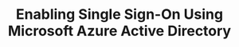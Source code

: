 ---
# -------------------------- #
#      Page & Formatting     #
# -------------------------- #

title: Enabling Single Sign-On Using Microsoft Azure Active Directory
permalink: /account-security/single-sign-on/enabling-azure-active-directory-saml
summary: "Connect your Microsoft Azure Active Directory account to Stitch and enable Single Sign-On (SSO)."

input: false
layout: tutorial
feedback: true

key: "single-sign-on-azure-ad"
type: "security"
weight: 4


# -------------------------- #
#         IdP Details        #
# -------------------------- #

idp: true
name: "azure-ad"
display-name: "Azure AD"

setup-name: "Azure Active Directory SAML"

# -------------------------- #
#   RELATED SIDEBAR LINKS    #
# -------------------------- #

related:
  - title: "Single Sign-On documentation"
    link: "{{ link.security.single-sign-on | prepend: site.baseurl }}"

  - title: "Stitch team roles and permissions"
    link: "{{ link.account.team-roles-permissions | prepend: site.baseurl }}"


# -------------------------- #
#        Introduction        #
# -------------------------- #

intro: |
  {% capture sso-admin %}
  If this is the first time SSO is enabled, the Stitch user who configures the connection will become an SSO Admin. Additional SSO Admins may be added by contacting support.

  Refer to the [Team member roles and permissions documentation]({{ link.account.team-roles-permissions | prepend: site.baseurl }}) for more info about privileges in Stitch.
  {% endcapture %}

  {% capture sso-admin-note %}
  Setting up or modifying an existing {{ page.display-name }} connection requires SSO Admin privileges in Stitch. {{ sso-admin }}
  {% endcapture %}

  {% include note.html first-line="**Stitch SSO Admin privileges required**" content=sso-admin-note %}

  {{ page.summary }}

  In this guide, we'll cover:

  {% for step in page.steps %}
  - [{{ step.summary | flatify }}](#{{ step.anchor }})
  {% endfor %}


# -------------------------- #
#        Requirements        #
# -------------------------- #

requirements:
  - item: |
      **SSO Admin privileges in Stitch.** {{ sso-admin }}

  - item: |
      **Privileges in {{ page.display-name }} that allow you to add, configure, and register applications.** If you don't have these privileges, **contact an {{ page.display-name }} admin before continuing**.


# -------------------------- #
#           Content          #
# -------------------------- #

steps:
  - title: "Create and configure an {{ page.display-name }} SAML app"
    anchor: "create-configure-sso-app"
    summary: "Creating and configuring an {{ page.display-name }} SAML app"
    content: |
      {% for substep in step.substeps %}
      - [Step 1.{{ forloop.index }}: {{ substep.title | flatify }}](#{{ substep.anchor }})
      {% endfor %}

    substeps:
      - title: "Retrieve your SSO info from Stitch"
        anchor: "retrieve-sso-info-from-stitch"
        content: |
          1. Sign into your Stitch account.
          {% include shared/sso/stitch-sso-menu-path.html type="initial-setup" %}

          Leave this page open - you'll need it to complete the setup.

      - title: "Create the app in {{ page.display-name }}"
        anchor: "create-app"
        content: |
          1. Sign into your Microsoft Azure account.
          2. In the search bar, enter `azure active directory` and click the **Azure Active Directory** result:

             ![The Azure Active Directory search result on the Azure dashboard]({{ site.baseurl }}/images/account-security/sso/azure-ad-search-result.png)

          3. On the page that displays, **verify you're in the correct tenant before proceeding**. Otherwise, click **Switch tenant** and navigate to the correct tenant.
          4. In the left sidenav, click **Manage > Enterprise applications**.
          5. On the page that displays, click **+ New application**. This will open the **{{ page.display-name }} Gallery** page.
          6. Click **+ Create your own application**.
          7. In the window that displays, fill in the fields as follows:

             - Enter a name for the app. For example: `Stitch Data Loader`
             - Check **Integrate any other application you don't find in the gallery (Non-gallery)**

                ![Populated fields in the Create your own application page in the Azure AD Gallery]({{ site.baseurl }}/images/account-security/sso/azure-ad-create-application-window.png)
          8. When finished, click **Create**.

          It may take a few minutes for the app to be created. When it's finished, you'll be redirected to the app's **Overview** page.

      - title: "Configure the app's Single Sign-on method using SAML"
        anchor: "define-app-sso-saml-method"
        content: |
          {% for sub-substep in substep.sub-substeps %}
          - [Step 1.3.{{ forloop.index }}: {{ sub-substep.title }}](#{{ sub-substep.anchor }})
          {% endfor %}

        sub-substeps:
          - title: "Define the basic SAML configuration"
            anchor: "define-basic-saml"
            content: |
              1. On the app's **Overview** page, click **Manage Single-sign on** in the left sidenav.
              2. On the **Select a single sign-on method** page, click **SAML**.
              3. On the page that displays, click **Basic SAML Configuration > Edit**:

                 ![The Edit link in the Basic SAML Configuration section, highlighted]({{ site.baseurl }}/images/account-security/sso/azure-ad-basic-saml-edit-link.png)

              4. In the window that displays, fill in the fields as follows:
                 - **Identifier (Entity ID)**: Copy and paste the **Identifier (Entity ID) value from Stitch** into this field and check the **Default** checkbox.

                    **Note**: You can leave or remove the initial default `adapplicationregistry` Entity ID. If you leave it, verify that the **Default** box is checked next to the value from Stitch.
                 - **Reply URL**: Copy and paste the **Reply URL value from Stitch** into this field and check the **Default** checkbox.

                 The page should look similar to the following:

                 ![Populated Identifier and Reply URL fields in the Basic SAML Configuration page in Azure]({{ site.baseurl }}/images/account-security/sso/azure-ad-saml-configuration.png)
              5. When finished, click **Save**. You'll be redirected back to the app's **Set up Single Sign-On with SAML** page.

          - title: "Define the user attributes and claims"
            anchor: "define-user-attributes-claims"
            parameters:
              - saml-name: "given_name"
                value: "user.givenname"
              - saml-name: "family_name"
                value: "user.surname"
              - saml-name: "email"
                value: "user.mail"
            content: |
              Next, you'll define the user attributes for the app:

              <table>
                <tr>
                  <td>
                    <strong>#</strong>
                  </td>
                  <td>
                    <strong>SAML Attribute Name</strong>
                  </td>
                  <td>
                    <strong>Value</strong>
                  </td>
                </tr>
                {% for parameter in sub-substep.parameters %}
                  <tr>
                    <td>
                      {{ forloop.index }}
                    </td>
                    <td>
                      {{ parameter.saml-name }}
                    </td>
                    <td>
                      {{ parameter.value }}
                    </td>
                  </tr>
                {% endfor %}
              </table>

              By default, {{ page.display-name }} applications are created with user attributes. To make {{ page.display-name }} work with Stitch, you'll need to modify the default attributes so they map to the correct attributes in Stitch. **Note**: If preferred, you can delete the default attributes and re-create them, as long as the claim names and values match the table above.

              To modify the default attributes:

              1. On the app's **Set up Single Sign-On with SAML** page, click **User Attributes & Claims > Edit**. This opens the **User Attributes & Claims** page.
              2. For each of the attributes in the table above, perform the following:
                 1. In the **Additional claims** section, click a claim. For example: `user.mail`
                 2. On the **Manage claim** page, edit the **Name** field to match the corresponding **SAML Attribute Name** value in the table above. For example: For `user.mail`, the **Name** value should be `email`:

                    ![The Manage Claim page in Azure for the user.mail user attribute]({{ site.baseurl }}/images/account-security/sso/azure-ad-manage-claim.png)
                 3. When finished, click **Save**.

              When all the user attributes have been modified, the **Addtional claims** section should look like the following:

              ![The completed Additional claims section in Azure]({{ site.baseurl }}/images/account-security/sso/azure-ad-additional-claims.png)

          - title: "Download the app's federation metadata XML file"
            anchor: "download-app-saml-metadata-file"
            content: |
              The last step to configuring the app's SAML is to download its SAML metadata file, or the Federation Metadata XML file. This is required to connect your {{ page.display-name }} app with Stitch and enable SSO.

              **Note**: Downloading this file before completing the previous steps will result in errors in Stitch.

              1. In the **Set up Single Sign-On with SAML** page, scroll to the **SAML Signing Certificate** section.
              2. Next to the **Federation Metdata XML** field, click the **Download** link.
              3. Save the file somewhere handy - you'll need it to complete the setup in Stitch.

      - title: "Configure the app's permissions"
        anchor: "configure-app-permissions"
        content: |
          1. Navigate back to your **Azure tenant's Overview page**. This will typically be the first link after **Home** in the breadcrumbs near the top of the page.
          2. In the left sidenav, click **Manage > App registrations**.
          3. In the **All applications** tab, click the app you created in [Step 1.2](#create-app).
          4. In the left sidenav, click **Manage > API permissions**.
          5. On the **API permissions** page, click **+ Add a permission.**
          6. Click **Microsoft Graph**, then **Delegated permissions**.
          {% include layout/inline_image.html type="right" file="account-security/sso/azure-ad-add-api-permissions.png" alt="The Request API permissions page in Azure with the Directory.Read.All permission displayed and checked" max-width="450px" %}
          {:start="7"}
          7. In the **Select permissions** section, add the following permissions:

             - `Directory.Read.All`
             - `User.Read`

             To add the permissions:

             1. Enter the permission name into the **Search** box.
             2. Locate the permission in the results and check the box next to its name.
             3. Repeat steps 1-2 for both permissions.
             4. When finished, click **Add permissions.**

             When the changes have been saved, you'll be redirected back to the **API permissions** page.
          8. On the **API permissions** page, click **Grant admin consent for [YOUR_APP_NAME]**.
          9. When prompted, click **Yes** to grant consent for the app's permissions.

      - title: "Grant users access to the app"
        anchor: "grant-user-app-access"
        content: |
          The last step to configuring the app is to grant access to users in your {{ page.display-name }} instance. This ensures that they'll be able to access Stitch via SSO.

          Using the process your organization follows, grant Stitch {{ page.display-name }} app access to the your colleagues.

  - title: "Connect to Stitch"
    anchor: "connect-to-stitch"
    summary: "Connecting your {{ page.display-name }} app to Stitch"
    content: |
      Navigate back to the page where your Stitch account is open.

      1. In Stitch, scroll down to the **Connect to Stitch** section of the {{ page.display-name }} setup page.
      2. Click **Upload SAML Metadata**.
      3. Locate and select the SAML metadata (Federation Metadata XML) file you downloaded in [Step 1.3.3](#download-app-saml-metadata-file).

  - title: "Activate SSO"
    anchor: "activate-sso"
    summary: "Activating SSO for your Stitch account"
    content: |
      When finished, click the **Activate SSO** button.

next-steps: |
  After you've enabled SSO for your Stitch account, remember to grant Stitch access to users in your {{ page.display-name }} instance, if you haven't already.
---